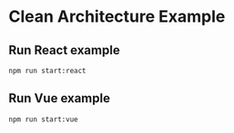 # Clean Architecture Example

## Run React example
```
npm run start:react
```

## Run Vue example
```
npm run start:vue
```
